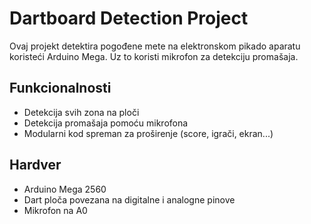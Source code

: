 # Dartboard Detection Project

Ovaj projekt detektira pogođene mete na elektronskom pikado aparatu koristeći Arduino Mega. Uz to koristi mikrofon za detekciju promašaja.

## Funkcionalnosti

- Detekcija svih zona na ploči
- Detekcija promašaja pomoću mikrofona
- Modularni kod spreman za proširenje (score, igrači, ekran...)

## Hardver

- Arduino Mega 2560
- Dart ploča povezana na digitalne i analogne pinove
- Mikrofon na A0
